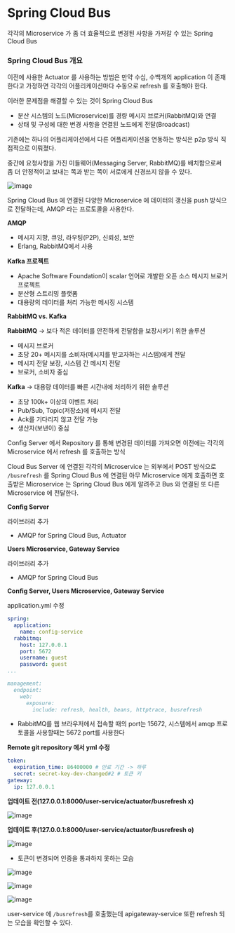 # Spring Cloud Bus

각각의 Microservice 가 좀 더 효율적으로 변경된 사항을 가져갈 수 있는 Spring Cloud Bus

### Spring Cloud Bus 개요

이전에 사용한 Actuator 를 사용하는 방법은 만약 수십, 수백개의 application 이 존재한다고 가정하면 각각의 어플리케이션마다 수동으로 refresh 를 호출해야 한다.

이러한 문제점을 해결할 수 있는 것이 Spring Cloud Bus

- 분산 시스템의 노드(Microservice)를 경량 메시지 브로커(RabbitMQ)와 연결
- 상태 및 구성에 대한 변경 사항을 연결된 노드에게 전달(Broadcast)

기존에는 하나의 어플리케이션에서 다른 어플리케이션을 연동하는 방식은 p2p 방식 직접적으로 이뤄졌다.

중간에 요청사항을 가진 미들웨어(Messaging Server, RabbitMQ)를 배치함으로써 좀 더 안정적이고 보내는 쪽과 받는 쪽이 서로에게 신경쓰지 않을 수 있다.


![image](https://user-images.githubusercontent.com/83503188/193805255-75b4c7fc-125c-43e2-8070-e0474d09bd1f.png)

Spring Cloud Bus 에 연결된 다양한 Microservice 에 데이터의 갱신을 push 방식으로 전달하는데, AMQP 라는 프로토콜을 사용한다.

**AMQP**
- 메시지 지향, 큐잉, 라우팅(P2P), 신뢰성, 보안
- Erlang, RabbitMQ에서 사용

**Kafka 프로젝트**
- Apache Software Foundation이 scalar 언어로 개발한 오픈 소스 메시지 브로커 프로젝트
- 분산형 스트리밍 플랫폼
- 대용량의 데이터를 처리 가능한 메시징 시스템


**RabbitMQ vs. Kafka**

**RabbitMQ** -> 보다 적은 데이터를 안전하게 전달함을 보장시키기 위한 솔루션
- 메시지 브로커
- 초당 20+ 메시지를 소비자(메시지를 받고자하는 시스템)에게 전달
- 메시지 전달 보장, 시스템 간 메시지 전달
- 브로커, 소비자 중심

**Kafka** -> 대용량 데이터를 빠른 시간내에 처리하기 위한 솔루션
- 초당 100k+ 이상의 이벤트 처리
- Pub/Sub, Topic(저장소)에 메시지 전달
- Ack를 기다리지 않고 전달 가능
- 생산자(보낸이) 중심

Config Server 에서 Repository 를 통해 변경된 데이터를 가져오면 이전에는 각각의 Microservice 에서 refresh 를 호출하는 방식

Cloud Bus Server 에 연결된 각각의 Microservice 는 외부에서 POST 방식으로 `/busrefresh` 를 Spring Cloud Bus 에 연결된 아무 Microservice 에게 호출하면 호출받은 Microservice 는 Spring Cloud Bus 에게 알려주고 Bus 와 연결된 또 다른 Microservice 에 전달한다.


**Config Server**

라이브러리 추가
- AMQP for Spring Cloud Bus, Actuator

**Users Microservice, Gateway Service**

라이브러리 추가
- AMQP for Spring Cloud Bus

**Config Server, Users Microservice, Gateway Service**

application.yml 수정

```yml
spring:
  application:
    name: config-service
  rabbitmq:
    host: 127.0.0.1
    port: 5672
    username: guest
    password: guest
...

management:
  endpoint:
    web:
      exposure:
        include: refresh, health, beans, httptrace, busrefresh
```

- RabbitMQ를 웹 브라우저에서 접속할 때의 port는 15672, 시스템에서 amqp 프로토콜을 사용할때는 5672 port를 사용한다

**Remote git repository 에서 yml 수정** 

```yml
token:
  expiration_time: 86400000 # 만료 기간 -> 하루
  secret: secret-key-dev-changed#2 # 토큰 키
gateway:
  ip: 127.0.0.1
```

**업데이트 전(127.0.0.1:8000/user-service/actuator/busrefresh x)**

![image](https://user-images.githubusercontent.com/83503188/193823318-b62b2902-369c-4c83-85a9-a140d95a839c.png)

**업데이트 후(127.0.0.1:8000/user-service/actuator/busrefresh o)**

![image](https://user-images.githubusercontent.com/83503188/193823613-35ed7f18-d6e2-480a-b17e-8c4eae76f120.png)

- 토큰이 변경되어 인증을 통과하지 못하는 모습

![image](https://user-images.githubusercontent.com/83503188/193823796-69ac2b01-eb42-495c-a314-ddc99d3bddc1.png)

![image](https://user-images.githubusercontent.com/83503188/193824441-6d3ed1f9-31a1-4c4b-a5aa-ee9f3d9169e3.png)

![image](https://user-images.githubusercontent.com/83503188/193824503-d5eb4ee8-ea70-4d37-8768-a5bf6e12a9c9.png)

user-service 에 `/busrefresh`를 호출했는데 apigateway-service 또한 refresh 되는 모습을 확인할 수 있다. 



